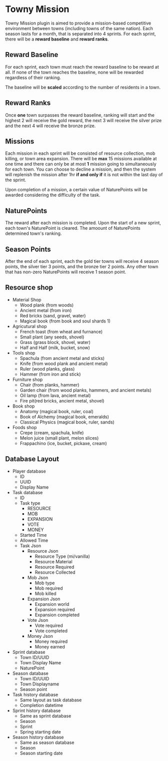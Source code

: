 # Towny Mission
Towny Mission plugin is aimed to provide a mission-based competitive environment between towns (including towns of the same nation). Each season lasts for a month, that is separated into 4 sprints. For each sprint, there will be a **reward baseline** and **reward ranks**.

## Reward Baseline
For each sprint, each town must reach the reward baseline to be reward at all. If none of the town reaches the baseline, none will be rewarded regardless of their ranking. 

The baseline will be **scaled** according to the number of residents in a town.

## Reward Ranks 
Once **one** town surpasses the reward baseline, ranking will start and the highest 2 will receive the gold reward, the next 3 will receive the silver prize and the next 4 will receive the bronze prize.

## Missions
Each mission in each sprint will be consisted of resource collection, mob killing, or town area expansion. There will be **max** 15 missions available at one time and there can only be at most **1** mission going to simultaneously for each town. You can choose to decline a mission, and then the system will replenish the mission after 1hr **if and only if** it is not within the last day of the sprint.

Upon completion of a mission, a certain value of NaturePoints will be awarded considering the difficulty of the task.

## NaturePoints
The reward after each mission is completed. Upon the start of a new sprint, each town's NaturePoint is cleared. The amoount of NaturePoints determined town's ranking.

## Season Points
After the end of each sprint, each the gold tier towns will receive 4 season points, the silver tier 3 points, and the bronze tier 2 points. Any other town that has non-zero NaturePoints will receive 1 season point.

## Resource shop
- Material Shop
    - Wood plank (from woods)
    - Ancient metal (from iron)
    - Red bricks (sand, gravel, water)
    - Magical book (from book and soul shards 1)
- Agricutural shop
    - French toast (from wheat and furnance)
    - Small plant (any seeds, shovel)
    - Grass (grass block, shovel, water)
    - Half and Half (milk, bucket, snow)
- Tools shop
    - Spachula (from ancient metal and sticks)
    - Knife (from wood plank and ancient metal)
    - Ruler (wood planks, glass)
    - Hammer (from iron and stick)
- Furniture shop
    - Chair (from planks, hammer)
    - Garden chair (from wood planks, hammers, and ancient metals)
    - Oil lamp (from lava, ancient metal)
    - Fire pit(red bricks, ancient metal, shovel)
- Book shop
    - Anatomy (magical book, ruler, coal)
    - Book of Alchemy (magical book, emeralds)
    - Classical Physics (magical book, ruler, sands)
- Foods shop
    - Crepe (cream, spachula, knife)
    - Melon juice (small plant, melon slices)
    - Frappachino (ice, bucket, pickaxe, cream)
  
## Database Layout
- Player database
  - ID
  - UUID
  - Display Name
- Task database
  - ID
  - Task type
    - RESOURCE
    - MOB
    - EXPANSION
    - VOTE
    - MONEY
  - Started Time
  - Allowed Time
  - Task Json
    - Resource Json
      - Resource Type (mi/vanilla)
      - Resource Material
      - Resource Required
      - Resource Collected
    - Mob Json
      - Mob type
      - Mob required
      - Mob killed
    - Expansion Json
      - Expansion world
      - Expansion required
      - Expansion completed
    - Vote Json
      - Vote required
      - Vote completed
    - Money Json
      - Money required
      - Money earned
- Sprint database
  - Town ID/UUID
  - Town Display Name
  - NaturePoint
- Season database
  - Town ID/UUID
  - Town Displayname
  - Season point
- Task history database
  - Same layout as task database
  - Completion datetime
- Sprint history database
  - Same as sprint database
  - Season
  - Sprint
  - Spring starting date
- Season history database
  - Same as season database
  - Season
  - Season starting date
  